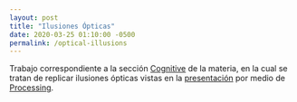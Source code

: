 ```yaml
---
layout: post
title: "Ilusiones Ópticas"
date: 2020-03-25 01:10:00 -0500
permalink: /optical-illusions
---
```


Trabajo correspondiente a la sección [Cognitive](https://github.com/VisualComputing/Cognitive) de la materia, en la cual se tratan de replicar ilusiones ópticas vistas en la [presentación](http://visualcomputing.github.io/Cognitive/) por medio de [Processing](https://processing.org/).
